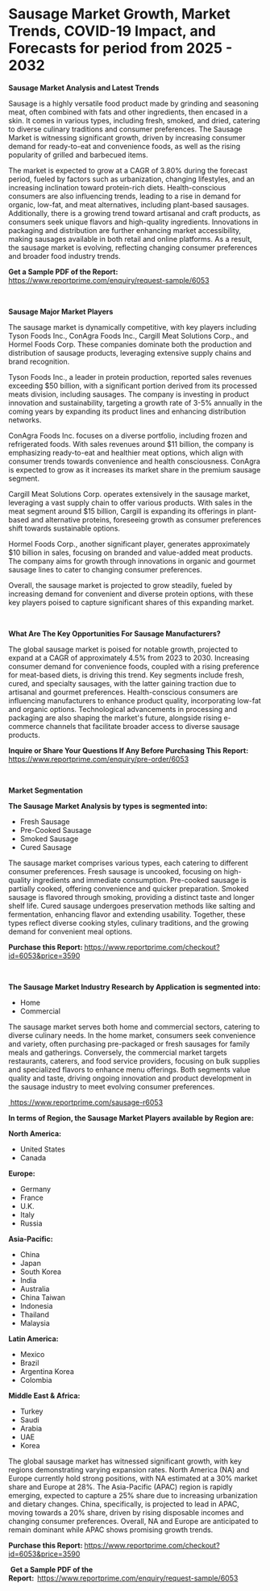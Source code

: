 <p><h1>Sausage Market Growth, Market Trends, COVID-19 Impact, and Forecasts for period from 2025 - 2032</h1></p><p><strong>Sausage Market Analysis and Latest Trends</strong></p>
<p><p>Sausage is a highly versatile food product made by grinding and seasoning meat, often combined with fats and other ingredients, then encased in a skin. It comes in various types, including fresh, smoked, and dried, catering to diverse culinary traditions and consumer preferences. The Sausage Market is witnessing significant growth, driven by increasing consumer demand for ready-to-eat and convenience foods, as well as the rising popularity of grilled and barbecued items.</p><p>The market is expected to grow at a CAGR of 3.80% during the forecast period, fueled by factors such as urbanization, changing lifestyles, and an increasing inclination toward protein-rich diets. Health-conscious consumers are also influencing trends, leading to a rise in demand for organic, low-fat, and meat alternatives, including plant-based sausages. Additionally, there is a growing trend toward artisanal and craft products, as consumers seek unique flavors and high-quality ingredients. Innovations in packaging and distribution are further enhancing market accessibility, making sausages available in both retail and online platforms. As a result, the sausage market is evolving, reflecting changing consumer preferences and broader food industry trends.</p></p>
<p><strong>Get a Sample PDF of the Report:&nbsp;</strong> <a href="https://www.reportprime.com/enquiry/request-sample/6053?utm_campaign=4465&utm_medium=2&utm_source=Github&utm_content=ia&utm_term=14052025&utm_id=sausage">https://www.reportprime.com/enquiry/request-sample/6053</a></p>
<p>&nbsp;</p>
<p><strong>Sausage Major Market Players</strong></p>
<p><p>The sausage market is dynamically competitive, with key players including Tyson Foods Inc., ConAgra Foods Inc., Cargill Meat Solutions Corp., and Hormel Foods Corp. These companies dominate both the production and distribution of sausage products, leveraging extensive supply chains and brand recognition.</p><p>Tyson Foods Inc., a leader in protein production, reported sales revenues exceeding $50 billion, with a significant portion derived from its processed meats division, including sausages. The company is investing in product innovation and sustainability, targeting a growth rate of 3-5% annually in the coming years by expanding its product lines and enhancing distribution networks.</p><p>ConAgra Foods Inc. focuses on a diverse portfolio, including frozen and refrigerated foods. With sales revenues around $11 billion, the company is emphasizing ready-to-eat and healthier meat options, which align with consumer trends towards convenience and health consciousness. ConAgra is expected to grow as it increases its market share in the premium sausage segment.</p><p>Cargill Meat Solutions Corp. operates extensively in the sausage market, leveraging a vast supply chain to offer various products. With sales in the meat segment around $15 billion, Cargill is expanding its offerings in plant-based and alternative proteins, foreseeing growth as consumer preferences shift towards sustainable options.</p><p>Hormel Foods Corp., another significant player, generates approximately $10 billion in sales, focusing on branded and value-added meat products. The company aims for growth through innovations in organic and gourmet sausage lines to cater to changing consumer preferences.</p><p>Overall, the sausage market is projected to grow steadily, fueled by increasing demand for convenient and diverse protein options, with these key players poised to capture significant shares of this expanding market.</p></p>
<p>&nbsp;</p>
<p><strong>What Are The Key Opportunities For Sausage Manufacturers?</strong></p>
<p><p>The global sausage market is poised for notable growth, projected to expand at a CAGR of approximately 4.5% from 2023 to 2030. Increasing consumer demand for convenience foods, coupled with a rising preference for meat-based diets, is driving this trend. Key segments include fresh, cured, and specialty sausages, with the latter gaining traction due to artisanal and gourmet preferences. Health-conscious consumers are influencing manufacturers to enhance product quality, incorporating low-fat and organic options. Technological advancements in processing and packaging are also shaping the market's future, alongside rising e-commerce channels that facilitate broader access to diverse sausage products.</p></p>
<p><strong>Inquire or Share Your Questions If Any Before Purchasing This Report:</strong> <a href="https://www.reportprime.com/enquiry/pre-order/6053?utm_campaign=4465&utm_medium=2&utm_source=Github&utm_content=ia&utm_term=14052025&utm_id=sausage">https://www.reportprime.com/enquiry/pre-order/6053</a></p>
<p>&nbsp;</p>
<p><strong>Market Segmentation</strong></p>
<p><strong>The Sausage Market Analysis by types is segmented into:</strong></p>
<p><ul><li>Fresh Sausage</li><li>Pre-Cooked Sausage</li><li>Smoked Sausage</li><li>Cured Sausage</li></ul></p>
<p><p>The sausage market comprises various types, each catering to different consumer preferences. Fresh sausage is uncooked, focusing on high-quality ingredients and immediate consumption. Pre-cooked sausage is partially cooked, offering convenience and quicker preparation. Smoked sausage is flavored through smoking, providing a distinct taste and longer shelf life. Cured sausage undergoes preservation methods like salting and fermentation, enhancing flavor and extending usability. Together, these types reflect diverse cooking styles, culinary traditions, and the growing demand for convenient meal options.</p></p>
<p><strong>Purchase this Report:&nbsp;</strong><a href="https://www.reportprime.com/checkout?id=6053&price=3590&utm_campaign=4465&utm_medium=2&utm_source=Github&utm_content=ia&utm_term=14052025&utm_id=sausage">https://www.reportprime.com/checkout?id=6053&price=3590</a></p>
<p>&nbsp;</p>
<p><strong>The Sausage Market Industry Research by Application is segmented into:</strong></p>
<p><ul><li>Home</li><li>Commercial</li></ul></p>
<p><p>The sausage market serves both home and commercial sectors, catering to diverse culinary needs. In the home market, consumers seek convenience and variety, often purchasing pre-packaged or fresh sausages for family meals and gatherings. Conversely, the commercial market targets restaurants, caterers, and food service providers, focusing on bulk supplies and specialized flavors to enhance menu offerings. Both segments value quality and taste, driving ongoing innovation and product development in the sausage industry to meet evolving consumer preferences.</p></p>
<p><a href="https://www.reportprime.com/sausage-r6053?utm_campaign=4465&utm_medium=2&utm_source=Github&utm_content=ia&utm_term=14052025&utm_id=sausage">&nbsp;https://www.reportprime.com/sausage-r6053</a></p>
<p><strong>In terms of Region, the Sausage Market Players available by Region are:</strong></p>
<p>
    <p> <strong> North America: </strong>
        <ul>
            <li>United States</li>
            <li>Canada</li>
        </ul>
        </p> 
    <p> <strong> Europe: </strong>
        <ul>
            <li>Germany</li>
            <li>France</li>
            <li>U.K.</li>
            <li>Italy</li>
            <li>Russia</li>
        </ul>
        </p> 
    <p> <strong> Asia-Pacific: </strong>
        <ul>
            <li>China</li>
            <li>Japan</li>
            <li>South Korea</li>
            <li>India</li>
            <li>Australia</li>
            <li>China Taiwan</li>
            <li>Indonesia</li>
            <li>Thailand</li>
            <li>Malaysia</li>
        </ul>
        </p> 
    <p> <strong> Latin America: </strong>
        <ul>
            <li>Mexico</li>
            <li>Brazil</li>
            <li>Argentina Korea</li>
            <li>Colombia</li>
        </ul>
        </p> 
    <p> <strong> Middle East & Africa: </strong>
        <ul>
            <li>Turkey</li>
            <li>Saudi</li>
            <li>Arabia</li>
            <li>UAE</li>
            <li>Korea</li>
        </ul>
    </p>
    </p>
<p><p>The global sausage market has witnessed significant growth, with key regions demonstrating varying expansion rates. North America (NA) and Europe currently hold strong positions, with NA estimated at a 30% market share and Europe at 28%. The Asia-Pacific (APAC) region is rapidly emerging, expected to capture a 25% share due to increasing urbanization and dietary changes. China, specifically, is projected to lead in APAC, moving towards a 20% share, driven by rising disposable incomes and changing consumer preferences. Overall, NA and Europe are anticipated to remain dominant while APAC shows promising growth trends.</p></p>
<p><strong>Purchase this Report: </strong><a href="https://www.reportprime.com/checkout?id=6053&price=3590&utm_campaign=4465&utm_medium=2&utm_source=Github&utm_content=ia&utm_term=14052025&utm_id=sausage">https://www.reportprime.com/checkout?id=6053&price=3590</a></p>
<p>&nbsp;<strong>Get a Sample PDF of the Report:&nbsp;&nbsp;</strong><a href="https://www.reportprime.com/enquiry/request-sample/6053?utm_campaign=4465&utm_medium=2&utm_source=Github&utm_content=ia&utm_term=14052025&utm_id=sausage">https://www.reportprime.com/enquiry/request-sample/6053</a></p>
<p><strong></strong></p>
<p><p></p><p></p><p></p></p>